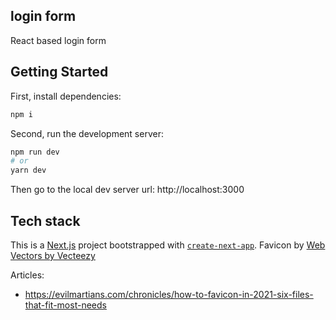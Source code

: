 ## login form
React based login form

## Getting Started
First, install dependencies:
```bash
npm i
```

Second, run the development server:
```bash
npm run dev
# or
yarn dev
```
Then go to the local dev server url: http://localhost:3000

## Tech stack
This is a [Next.js](https://nextjs.org/) project bootstrapped with [`create-next-app`](https://github.com/vercel/next.js/tree/canary/packages/create-next-app).
Favicon by <a href="https://www.vecteezy.com/free-vector/web">Web Vectors by Vecteezy</a>

Articles:
- https://evilmartians.com/chronicles/how-to-favicon-in-2021-six-files-that-fit-most-needs
